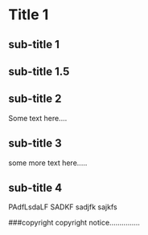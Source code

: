 # Title 1

## sub-title 1

## sub-title 1.5

## sub-title 2

Some text here....

## sub-title 3

some more text here.....

## sub-title 4

PAdfLsdaLF SADKF sadjfk sajkfs

###copyright
copyright notice...............